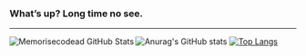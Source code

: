 ### What’s up? Long time no see.
---
![Anurag's GitHub stats](https://github-readme-stats.vercel.app/api?memorisecodead=anuraghazra&show_icons=true)
<img align="left" alt ="Memorisecodead GitHub Stats" src = "https://github-readme-stats.vercel.app/api?username=memorisecodead&border_color=true&theme=dark" />
[![Top Langs](https://github-readme-stats.vercel.app/api/top-langs/?username=memorisecodead&hide_progress=true&theme=dark)](https://github.com/anuraghazra/github-readme-stats)
